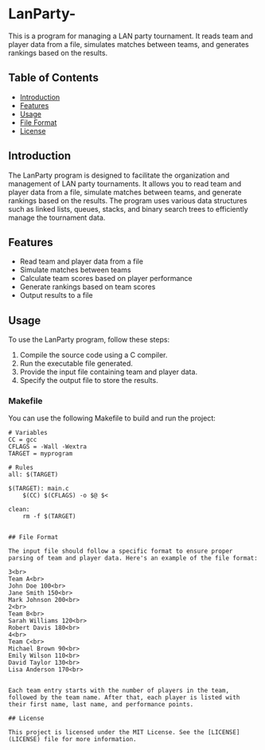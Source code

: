 # LanParty-


This is a program for managing a LAN party tournament. It reads team and player data from a file, simulates matches between teams, and generates rankings based on the results.

## Table of Contents

- [Introduction](#introduction)
- [Features](#features)
- [Usage](#usage)
- [File Format](#file-format)
- [License](#license)

## Introduction

The LanParty program is designed to facilitate the organization and management of LAN party tournaments. It allows you to read team and player data from a file, simulate matches between teams, and generate rankings based on the results. The program uses various data structures such as linked lists, queues, stacks, and binary search trees to efficiently manage the tournament data.

## Features

- Read team and player data from a file
- Simulate matches between teams
- Calculate team scores based on player performance
- Generate rankings based on team scores
- Output results to a file

## Usage

To use the LanParty program, follow these steps:

1. Compile the source code using a C compiler.
2. Run the executable file generated.
3. Provide the input file containing team and player data.
4. Specify the output file to store the results.
### Makefile

You can use the following Makefile to build and run the project:

```make
# Variables
CC = gcc
CFLAGS = -Wall -Wextra
TARGET = myprogram

# Rules
all: $(TARGET)

$(TARGET): main.c
    $(CC) $(CFLAGS) -o $@ $<

clean:
    rm -f $(TARGET)
    
 
## File Format

The input file should follow a specific format to ensure proper parsing of team and player data. Here's an example of the file format:

3<br>
Team A<br>
John Doe 100<br>
Jane Smith 150<br>
Mark Johnson 200<br>
2<br>
Team B<br>
Sarah Williams 120<br>
Robert Davis 180<br>
4<br>
Team C<br>
Michael Brown 90<br>
Emily Wilson 110<br>
David Taylor 130<br>
Lisa Anderson 170<br>


Each team entry starts with the number of players in the team, followed by the team name. After that, each player is listed with their first name, last name, and performance points.

## License

This project is licensed under the MIT License. See the [LICENSE](LICENSE) file for more information.
